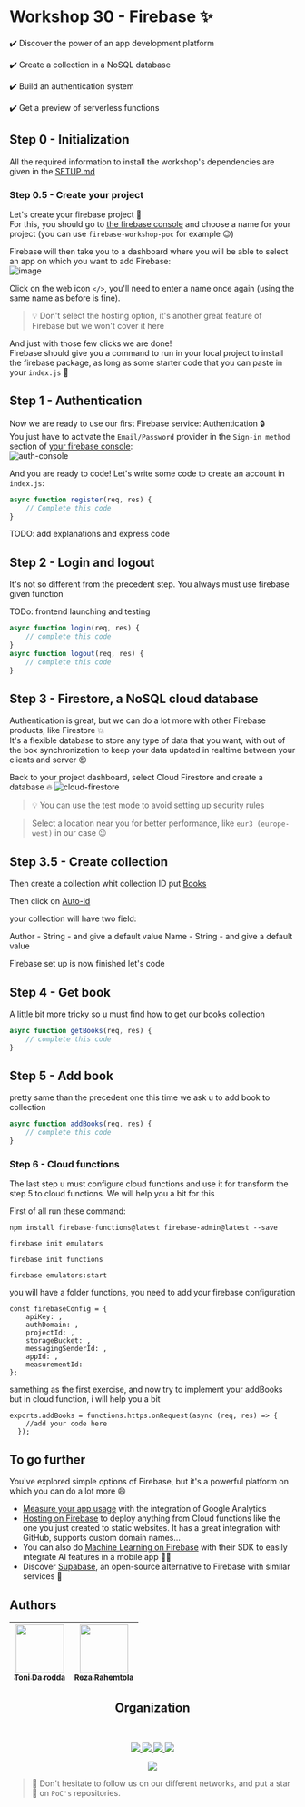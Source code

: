 # Workshop 30 - Firebase ✨

✔️ Discover the power of an app development platform

✔️ Create a collection in a NoSQL database

✔️ Build an authentication system

✔️ Get a preview of serverless functions    

## Step 0 - Initialization

All the required information to install the workshop's dependencies are given in the [SETUP.md](./SETUP.md)

### Step 0.5 - Create your project
Let's create your firebase project 🚀  
For this, you should go to [the firebase console](https://console.firebase.google.com/) and choose a name for your project (you can use `firebase-workshop-poc` for example 😉)

Firebase will then take you to a dashboard where you will be able to select an app on which you want to add Firebase:  
![image](https://user-images.githubusercontent.com/49811529/193420648-40733ffd-a5f3-4935-915a-5c599d5476dd.png)

Click on the web icon `</>`, you'll need to enter a name once again (using the same name as before is fine).
> 💡 Don't select the hosting option, it's another great feature of Firebase but we won't cover it here

And just with those few clicks we are done!  
Firebase should give you a command to run in your local project to install the firebase package, as long as some starter code that you can paste in your `index.js` 🤩

## Step 1 - Authentication
Now we are ready to use our first Firebase service: Authentication 🔒  
You just have to activate the `Email/Password` provider in the `Sign-in method` section of [your firebase console](https://console.firebase.google.com/):  
![auth-console](https://user-images.githubusercontent.com/49811529/193460013-bda98391-0964-4481-a91f-e4029812ac2f.png)

And you are ready to code!
Let's write some code to create an account in `index.js`:  
```javascript
async function register(req, res) {
    // Complete this code
}
```
TODO: add explanations and express code


## Step 2 - Login and logout
It's not so different from the precedent step.
You always must use firebase given function

TODo: frontend launching and testing
```javascript
async function login(req, res) {
    // complete this code
}
async function logout(req, res) {
    // complete this code
}
```

## Step 3 - Firestore, a NoSQL cloud database
Authentication is great, but we can do a lot more with other Firebase products, like Firestore 💥  
It's a flexible database to store any type of data that you want, with out of the box synchronization to keep your data updated in realtime between your clients and server 😍

Back to your project dashboard, select Cloud Firestore and create a database 🔥
![cloud-firestore](https://user-images.githubusercontent.com/49811529/193421532-f8281f56-f7e5-47ac-a6af-ce88ef0bd98a.png)

> 💡 You can use the test mode to avoid setting up security rules

> Select a location near you for better performance, like `eur3 (europe-west)` in our case 😉

## Step 3.5 - Create collection

Then create a collection whit collection ID put [Books]()

Then click on [Auto-id]()

your collection will have two field:

Author - String - and give a default value
Name   - String - and give a default value

Firebase set up is now finished let's code

## Step 4 - Get book
A little bit more tricky so u must find how to get our books collection
```javascript
async function getBooks(req, res) {
    // complete this code
}
```

## Step 5 - Add book
pretty same than the precedent one this time we ask u to add book to collection
```javascript
async function addBooks(req, res) {
    // complete this code
}
```

### Step 6 - Cloud functions
The last step u must configure cloud functions and use it for transform the step 5 to cloud functions.
We will help you a bit for this

First of all run these command:
```
npm install firebase-functions@latest firebase-admin@latest --save

firebase init emulators

firebase init functions

firebase emulators:start
```

you will have a folder functions, you need to add your firebase configuration
```
const firebaseConfig = {
    apiKey: ,
    authDomain: ,
    projectId: ,
    storageBucket: ,
    messagingSenderId: ,
    appId: ,
    measurementId: 
};
```

samething as the first exercise, and now try to implement your addBooks but in cloud function, i will help you a bit

```
exports.addBooks = functions.https.onRequest(async (req, res) => {
    //add your code here
  });
  ```

## To go further

You've explored simple options of Firebase, but it's a powerful platform on which you can do a lot more 😄
- [Measure your app usage](https://firebase.google.com/docs/analytics/) with the integration of Google Analytics
- [Hosting on Firebase](https://firebase.google.com/products/hosting) to deploy anything from Cloud functions like the one you just created to static websites. It has a great integration with GitHub, supports custom domain names...
- You can also do [Machine Learning on Firebase](https://firebase.google.com/docs/ml) with their SDK to easily integrate AI features in a mobile app 🧠📱
- Discover [Supabase](https://supabase.com/), an open-source alternative to Firebase with similar services 🤩

## Authors

| [<img src="https://github.com/tonida-rodda.png?size=85" width=85><br><sub>Toni Da rodda</sub>](https://github.com/tonida-rodda) | [<img src="https://github.com/RezaRahemtola.png?size=85" width=85><br><sub>Reza Rahemtola</sub>](https://github.com/RezaRahemtola)
| :---: | :---: |
<h2 align=center>
Organization
</h2>
<br/>
<p align='center'>
    <a href="https://www.linkedin.com/company/pocinnovation/mycompany/">
        <img src="https://img.shields.io/badge/LinkedIn-0077B5?style=for-the-badge&logo=linkedin&logoColor=white">
    </a>
    <a href="https://www.instagram.com/pocinnovation/">
        <img src="https://img.shields.io/badge/Instagram-E4405F?style=for-the-badge&logo=instagram&logoColor=white">
    </a>
    <a href="https://twitter.com/PoCInnovation">
        <img src="https://img.shields.io/badge/Twitter-1DA1F2?style=for-the-badge&logo=twitter&logoColor=white">
    </a>
    <a href="https://discord.com/invite/Yqq2ADGDS7">
        <img src="https://img.shields.io/badge/Discord-7289DA?style=for-the-badge&logo=discord&logoColor=white">
    </a>
</p>
<p align=center>
    <a href="https://www.poc-innovation.fr/">
        <img src="https://img.shields.io/badge/WebSite-1a2b6d?style=for-the-badge&logo=GitHub Sponsors&logoColor=white">
    </a>
</p>

> :rocket: Don't hesitate to follow us on our different networks, and put a star 🌟 on `PoC's` repositories.
